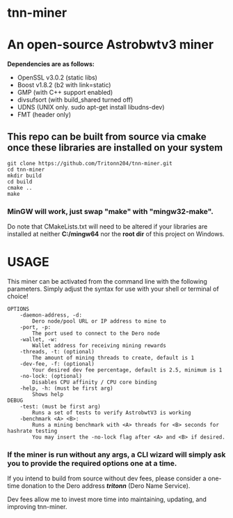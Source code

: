 # tnn-miner
# An open-source Astrobwtv3 miner

**Dependencies are as follows:**
  - OpenSSL v3.0.2 (static libs)
  - Boost v1.8.2 (b2 with link=static)
  - GMP (with C++ support enabled)
  - divsufsort (with build_shared turned off)
  - UDNS (UNIX only. sudo apt-get install libudns-dev)
  - FMT (header only)

## This repo can be built from source via cmake once these libraries are installed on your system
```
git clone https://github.com/Tritonn204/tnn-miner.git
cd tnn-miner
mkdir build
cd build
cmake ..
make
```
### MinGW will work, just swap "make" with "mingw32-make".

Do note that CMakeLists.txt will need to be altered if your libraries are installed at neither **C:/mingw64** nor the **root dir** of this project on Windows.

# USAGE
This miner can be activated from the command line with the following parameters. Simply adjust the syntax for use with your shell or terminal of choice!
```
OPTIONS
    -daemon-address, -d: 
        Dero node/pool URL or IP address to mine to
    -port, -p: 
        The port used to connect to the Dero node
    -wallet, -w: 
        Wallet address for receiving mining rewards
    -threads, -t: (optional) 
        The amount of mining threads to create, default is 1
    -dev-fee, -f: (optional) 
        Your desired dev fee percentage, default is 2.5, minimum is 1
    -no-lock: (optional) 
        Disables CPU affinity / CPU core binding
    -help, -h: (must be first arg)
        Shows help
DEBUG
    -test: (must be first arg)
        Runs a set of tests to verify AstrobwtV3 is working
    -benchmark <A> <B>:
        Runs a mining benchmark with <A> threads for <B> seconds for hashrate testing
        You may insert the -no-lock flag after <A> and <B> if desired. 
```
### If the miner is run without any args, a CLI wizard will simply ask you to provide the required options one at a time.

If you intend to build from source without dev fees, please consider a one-time donation to the Dero address **_tritonn_** (Dero Name Service). 

Dev fees allow me to invest more time into maintaining, updating, and improving tnn-miner.

